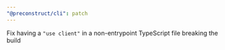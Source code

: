 ```yaml
---
"@preconstruct/cli": patch
---
```


Fix having a `"use client"` in a non-entrypoint TypeScript file breaking the build
